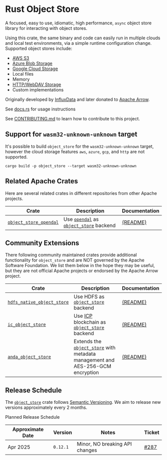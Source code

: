 <!---
  Licensed to the Apache Software Foundation (ASF) under one
  or more contributor license agreements.  See the NOTICE file
  distributed with this work for additional information
  regarding copyright ownership.  The ASF licenses this file
  to you under the Apache License, Version 2.0 (the
  "License"); you may not use this file except in compliance
  with the License.  You may obtain a copy of the License at

    http://www.apache.org/licenses/LICENSE-2.0

  Unless required by applicable law or agreed to in writing,
  software distributed under the License is distributed on an
  "AS IS" BASIS, WITHOUT WARRANTIES OR CONDITIONS OF ANY
  KIND, either express or implied.  See the License for the
  specific language governing permissions and limitations
  under the License.
-->

# Rust Object Store

A focused, easy to use, idiomatic, high performance, `async` object
store library for interacting with object stores.

Using this crate, the same binary and code can easily run in multiple
clouds and local test environments, via a simple runtime configuration
change. Supported object stores include:

* [AWS S3](https://aws.amazon.com/s3/)
* [Azure Blob Storage](https://azure.microsoft.com/en-us/services/storage/blobs/)
* [Google Cloud Storage](https://cloud.google.com/storage)
* Local files
* Memory
* [HTTP/WebDAV Storage](https://datatracker.ietf.org/doc/html/rfc2518)
* Custom implementations

Originally developed by [InfluxData](https://www.influxdata.com/) and later donated to [Apache Arrow](https://arrow.apache.org/).

See [docs.rs](https://docs.rs/object_store) for usage instructions

See [CONTRIBUTING.md] to learn how to contribute to this project.

[CONTRIBUTING.md]: https://github.com/apache/arrow-rs-object-store/blob/main/CONTRIBUTING.md

## Support for `wasm32-unknown-unknown` target

It's possible to build `object_store` for the `wasm32-unknown-unknown` target, however the cloud storage features `aws`, `azure`, `gcp`, and `http` are not supported.

```
cargo build -p object_store --target wasm32-unknown-unknown
```

## Related Apache Crates

Here are several related crates in different repositories from other Apache projects.

| Crate                    | Description                                 | Documentation                           |
| ------------------------ | ------------------------------------------- | --------------------------------------- |
| [`object_store_opendal`] | Use [`opendal`] as [`object_store`] backend | [(README)][object_store_opendal-readme] |

[`object_store_opendal`]: https://crates.io/crates/object_store_opendal
[`opendal`]: https://crates.io/crates/opendal
[object_store_opendal-readme]: https://github.com/apache/opendal/blob/main/integrations/object_store/README.md

## Community Extensions

There following community maintained crates provide additional functionality for `object_store` and are NOT governed by the Apache Software Foundation. We list them below in the hope they may be useful, but they are not official Apache projects or endorsed by the Apache Arrow project.

| Crate                        | Description                                                                      | Documentation                               |
| ---------------------------- | -------------------------------------------------------------------------------- | ------------------------------------------- |
| [`hdfs_native_object_store`] | Use HDFS as [`object_store`] backend                                             | [(README)][hdfs_native_object_store-readme] |
| [`ic_object_store`]          | Use [ICP] blockchain as [`object_store`] backend                                 | [(README)][ic_object_store-readme]          |
| [`anda_object_store`]        | Extends the [`object_store`] with metadata management and AES-256-GCM encryption | [(README)][anda_object_store-readme]        |

[`hdfs_native_object_store`]: https://crates.io/crates/hdfs_native_object_store
[hdfs_native_object_store-readme]: https://github.com/datafusion-contrib/hdfs-native-object-store
[`ic_object_store`]: https://crates.io/crates/ic_object_store
[ic_object_store-readme]: https://github.com/ldclabs/ic-oss/tree/main/src/ic_object_store
[`anda_object_store`]: https://crates.io/crates/anda_object_store
[anda_object_store-readme]: https://github.com/ldclabs/anda-db/blob/main/rs/anda_object_store
[ICP]: https://www.internetcomputer.org/

## Release Schedule

The [`object_store`] crate follows [Semantic Versioning]. We aim to release new
versions approximately every 2 months.

[`object_store`]: https://crates.io/crates/object_store
[semantic versioning]: https://semver.org/

Planned Release Schedule

| Approximate Date | Version  | Notes                          | Ticket                                                             |
| ---------------- | -------- | ------------------------------ | :----------------------------------------------------------------- |
| Apr 2025         | `0.12.1` | Minor, NO breaking API changes | [#287](https://github.com/apache/arrow-rs-object-store/issues/287) |
